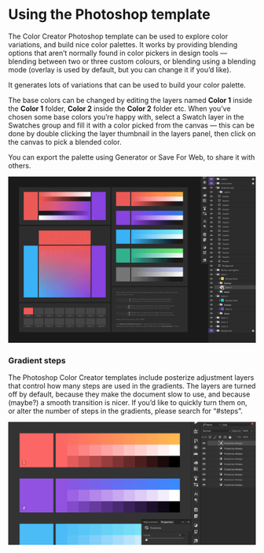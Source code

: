 # Using the Photoshop template

The Color Creator Photoshop template can be used to explore color variations, and build nice color palettes. It works by providing blending options that aren’t normally found in color pickers in design tools — blending between two or three custom colours, or blending using a blending mode (overlay is used by default, but you can change it if you’d like).

It generates lots of variations that can be used to build your color palette.

The base colors can be changed by editing the layers named __Color 1__ inside the __Color 1__ folder, __Color 2__ inside the __Color 2__ folder etc. When you’ve chosen some base colors you’re happy with, select a Swatch layer in the Swatches group and fill it with a color picked from the canvas — this can be done by double clicking the layer thumbnail in the layers panel, then click on the canvas to pick a blended color.

You can export the palette using Generator or Save For Web, to share it with others.

![](Images/photoshop-use.gif)

### Gradient steps

The Photoshop Color Creator templates include posterize adjustment layers that control how many steps are used in the gradients. The layers are turned off by default, because they make the document slow to use, and because (maybe?) a smooth transition is nicer. If you’d like to quickly turn them on, or alter the number of steps in the gradients, please search for “#steps”.

![](Images/photoshop-steps.png)
